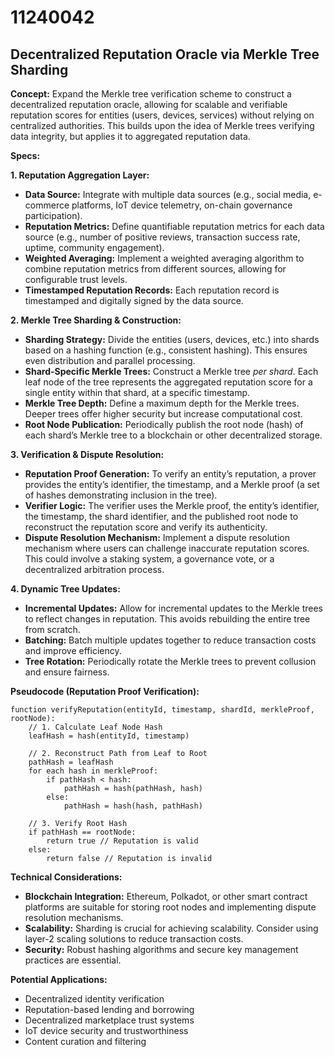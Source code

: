 # 11240042

## Decentralized Reputation Oracle via Merkle Tree Sharding

**Concept:** Expand the Merkle tree verification scheme to construct a decentralized reputation oracle, allowing for scalable and verifiable reputation scores for entities (users, devices, services) without relying on centralized authorities. This builds upon the idea of Merkle trees verifying data integrity, but applies it to aggregated reputation data.

**Specs:**

**1. Reputation Aggregation Layer:**

*   **Data Source:** Integrate with multiple data sources (e.g., social media, e-commerce platforms, IoT device telemetry, on-chain governance participation).
*   **Reputation Metrics:** Define quantifiable reputation metrics for each data source (e.g., number of positive reviews, transaction success rate, uptime, community engagement).
*   **Weighted Averaging:** Implement a weighted averaging algorithm to combine reputation metrics from different sources, allowing for configurable trust levels.
*   **Timestamped Reputation Records:** Each reputation record is timestamped and digitally signed by the data source.

**2. Merkle Tree Sharding & Construction:**

*   **Sharding Strategy:** Divide the entities (users, devices, etc.) into shards based on a hashing function (e.g., consistent hashing). This ensures even distribution and parallel processing.
*   **Shard-Specific Merkle Trees:**  Construct a Merkle tree *per shard*. Each leaf node of the tree represents the aggregated reputation score for a single entity within that shard, at a specific timestamp.
*   **Merkle Tree Depth:** Define a maximum depth for the Merkle trees. Deeper trees offer higher security but increase computational cost.
*   **Root Node Publication:**  Periodically publish the root node (hash) of each shard’s Merkle tree to a blockchain or other decentralized storage.

**3. Verification & Dispute Resolution:**

*   **Reputation Proof Generation:** To verify an entity’s reputation, a prover provides the entity’s identifier, the timestamp, and a Merkle proof (a set of hashes demonstrating inclusion in the tree).
*   **Verifier Logic:** The verifier uses the Merkle proof, the entity’s identifier, the timestamp, the shard identifier, and the published root node to reconstruct the reputation score and verify its authenticity.
*   **Dispute Resolution Mechanism:** Implement a dispute resolution mechanism where users can challenge inaccurate reputation scores. This could involve a staking system, a governance vote, or a decentralized arbitration process.

**4. Dynamic Tree Updates:**

*   **Incremental Updates:**  Allow for incremental updates to the Merkle trees to reflect changes in reputation. This avoids rebuilding the entire tree from scratch.
*   **Batching:** Batch multiple updates together to reduce transaction costs and improve efficiency.
*   **Tree Rotation:** Periodically rotate the Merkle trees to prevent collusion and ensure fairness.

**Pseudocode (Reputation Proof Verification):**

```
function verifyReputation(entityId, timestamp, shardId, merkleProof, rootNode):
    // 1. Calculate Leaf Node Hash
    leafHash = hash(entityId, timestamp)

    // 2. Reconstruct Path from Leaf to Root
    pathHash = leafHash
    for each hash in merkleProof:
        if pathHash < hash:
            pathHash = hash(pathHash, hash)
        else:
            pathHash = hash(hash, pathHash)

    // 3. Verify Root Hash
    if pathHash == rootNode:
        return true // Reputation is valid
    else:
        return false // Reputation is invalid
```

**Technical Considerations:**

*   **Blockchain Integration:**  Ethereum, Polkadot, or other smart contract platforms are suitable for storing root nodes and implementing dispute resolution mechanisms.
*   **Scalability:** Sharding is crucial for achieving scalability. Consider using layer-2 scaling solutions to reduce transaction costs.
*   **Security:**  Robust hashing algorithms and secure key management practices are essential.

**Potential Applications:**

*   Decentralized identity verification
*   Reputation-based lending and borrowing
*   Decentralized marketplace trust systems
*   IoT device security and trustworthiness
*   Content curation and filtering